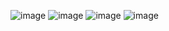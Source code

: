 ![image](https://github.com/priyanshu0607/Node_Inventory_Management/assets/63731567/d3e14ea5-f06d-4d70-9336-d72e8814beb0)
![image](https://github.com/priyanshu0607/Node_Inventory_Management/assets/63731567/bc1a1de0-1348-4633-a282-bc41f6b485c2)
![image](https://github.com/priyanshu0607/Node_Inventory_Management/assets/63731567/369109d3-5187-4b64-b856-68f25a440787)
![image](https://github.com/priyanshu0607/Node_Inventory_Management/assets/63731567/5ba3250b-09f0-4c5d-95f6-f1bd5e804fda)
